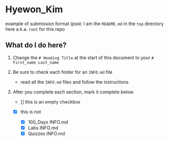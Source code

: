 # Hyewon_Kim

example of submission format (psst: I am the `README.md` in the `top` directory here a.k.a. `root` for this repo

## What do I do here?

1. Change the `# Heading Title` at the start of this document to your `# First_name Last_name`

2. Be sure to check each folder for an `INFO.md` file
   - read all the `INFO.md` files and follow the instructions

3. After you complete each section, mark it complete below
   - [] this is an empty checkbox
   - [x] this is not

     * [x] 100_Days INFO.md
     * [x] Labs INFO.md
     * [x] Quizzes INFO.md
